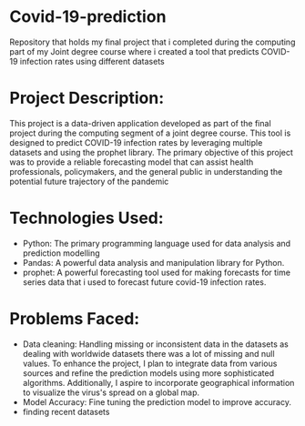 # Covid-19-prediction
Repository that holds my final project that i completed during the computing part of my Joint degree course where i created a tool that predicts COVID-19 infection rates using different datasets

# Project Description:
This project is a data-driven application developed as part of the final project during the computing segment of a joint degree course. This tool is designed to predict COVID-19 infection rates by leveraging multiple datasets and using the prophet library. The primary objective of this project was to provide a reliable forecasting model that can assist health professionals, policymakers, and the general public in understanding the potential future trajectory of the pandemic

# Technologies Used:
* Python: The primary programming language used for data analysis and prediction modelling
* Pandas: A powerful data analysis and manipulation library for Python.
* prophet: A powerful forecasting tool used for making forecasts for time series data that i used to forecast future covid-19 infection rates.

# Problems Faced:
* Data cleaning: Handling missing or inconsistent data in the datasets as dealing with worldwide datasets there was a lot of missing and null values. To enhance the project, I plan to integrate data from various sources and refine the prediction models using more sophisticated algorithms. Additionally, I aspire to incorporate geographical information to visualize the virus's spread on a global map.
* Model Accuracy: Fine tuning the prediction model to improve accuracy.
* finding recent datasets
